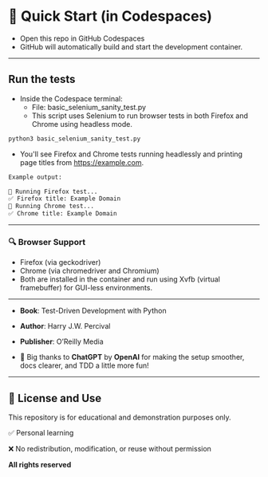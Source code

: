 # 🚀 Quick Start (in Codespaces)
- Open this repo in GitHub Codespaces
- GitHub will automatically build and start the development container.

---
## Run the tests
- Inside the Codespace terminal:
    - File: basic_selenium_sanity_test.py
    - This script uses Selenium to run browser tests in both Firefox and Chrome using headless mode.

```sh
python3 basic_selenium_sanity_test.py
```

- You'll see Firefox and Chrome tests running headlessly and printing page titles from https://example.com.

``` sh
Example output:

🦊 Running Firefox test...
✅ Firefox title: Example Domain
🎯 Running Chrome test...
✅ Chrome title: Example Domain
```

---
### 🔍 Browser Support
- Firefox (via geckodriver)
- Chrome (via chromedriver and Chromium)
- Both are installed in the container and run using Xvfb (virtual framebuffer) for GUI-less environments.

---
- **Book**: Test-Driven Development with Python
- **Author**: Harry J.W. Percival
- **Publisher**: O’Reilly Media

- 🤖 Big thanks to **ChatGPT** by **OpenAI** for making the setup smoother, docs clearer, and TDD a little more fun!
---
## 📄 License and Use
This repository is for educational and demonstration purposes only.

✅ Personal learning

❌ No redistribution, modification, or reuse without permission

**All rights reserved**